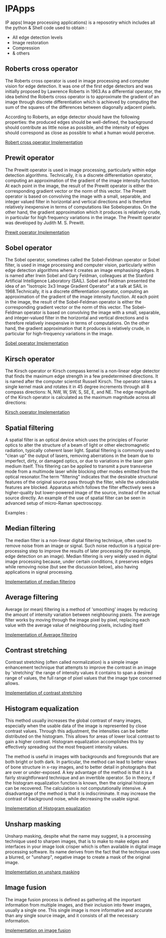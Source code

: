 # IPApps

IP apps( Image processing applications) is a reposotiry which includes all the python & Shell code used to obtain :
- All edge detection levels
- Image restoration
- Compression
- & others

## Roberts cross operator

The Roberts cross operator is used in image processing and computer vision for edge detection. It was one of the first edge detectors and was initially proposed by Lawrence Roberts in 1963.As a differential operator, the idea behind the Roberts cross operator is to approximate the gradient of
an image through discrete differentiation which is achieved by computing the sum of the squares of the differences between diagonally adjacent pixels.

According to Roberts, an edge detector should have the following properties: the produced edges should be well-defined, the background should contribute as little noise as possible, and the intensity of edges should correspond as close as possible to what a human would perceive.

[Robert cross operator Implementation](https://github.com/MeitanteiAshour/IPApps/blob/master/robertopt.py)

## Prewit operator 

The Prewitt operator is used in image processing, particularly within edge detection algorithms. Technically, it is a discrete differentiation operator, computing an approximation of the gradient of the image intensity function. At each point in the image, the result of the Prewitt operator is either the corresponding gradient vector or the norm of this vector. The Prewitt operator is based on convolving the image with a small, separable, and integer valued filter in horizontal and vertical directions and is therefore relatively inexpensive in terms of computations like Sobeloperatos. On the other hand, the gradient approximation which it produces is relatively crude, in particular for high frequency variations in the image. The Prewitt operator was developed by Judith M. S. Prewitt.

[Prewit operator Implementation](https://github.com/MeitanteiAshour/IPApps/blob/master/prewit_opt.py)

## Sobel operator

The Sobel operator, sometimes called the Sobel–Feldman operator or Sobel filter, is used in image processing and computer vision, particularly within edge detection algorithms where it creates an image emphasising edges. It is named after Irwin Sobel and Gary Feldman, colleagues at the Stanford Artificial Intelligence Laboratory (SAIL). Sobel and Feldman presented the idea of an "Isotropic 3x3 Image Gradient Operator" at a talk at SAIL in 1968.Technically, it is a discrete differentiation operator, computing an approximation of the gradient of the image intensity function. At each point in the image, the result of the Sobel–Feldman operator is either the corresponding gradient vector or the norm of this vector. The Sobel–Feldman operator is based on convolving the image with a small, separable, and integer-valued filter in the horizontal and vertical directions and is therefore relatively inexpensive in terms of computations. On the other hand, the gradient approximation that it produces is relatively crude, in particular for high-frequency variations in the image.

[Sobel operator Implementation](https://github.com/MeitanteiAshour/IPApps/blob/master/sobel_op.py)

## Kirsch operator

The Kirsch operator or Kirsch compass kernel is a non-linear edge detector that finds the maximum edge strength in a few predetermined directions. It is named after the computer scientist Russell Kirsch.
The operator takes a single kernel mask and rotates it in 45 degree increments through all 8 compass directions: N, NW, W, SW, S, SE, E, and NE. The edge magnitude of the Kirsch operator is calculated as the maximum magnitude across all directions:

[Kirsch operator Implementation](https://en.wikipedia.org/wiki/Kirsch_operator)

## Spatial filtering

A spatial filter is an optical device which uses the principles of Fourier optics to alter the structure of a beam of light or other electromagnetic radiation, typically coherent laser light. Spatial filtering is commonly used to "clean up" the output of lasers, removing aberrations in the beam due to imperfect, dirty, or damaged optics, or due to variations in the laser gain medium itself. This filtering can be applied to transmit a pure transverse mode from a multimode laser while blocking other modes emitted from the optical resonator.The term "filtering" indicates that the desirable structural features of the original source pass through the filter, while the undesirable features are blocked. Apparatus which follows the filter effectively sees a higher-quality but lower-powered image of the source, instead of the actual source directly. An example of the use of spatial filter can be seen in advanced setup of micro-Raman spectroscopy.

Examples : 

## Median filtering

The median filter is a non-linear digital filtering technique, often used to remove noise from an image or signal. Such noise reduction is a typical pre-processing step to improve the results of later processing (for example, edge detection on an image). Median filtering is very widely used in digital image processing because, under certain conditions, it preserves edges while removing noise (but see the discussion below), also having applications in signal processing.

[Implementation of median filtering](https://github.com/MeitanteiAshour/IPApps/blob/master/median_filtering.py)

## Average filtering

Average (or mean) filtering is a method of 'smoothing' images by reducing the amount of intensity variation between neighbouring pixels. The average filter works by moving through the image pixel by pixel, replacing each value with the average value of neighbouring pixels, including itself

[Implementation of Average filtering](https://github.com/MeitanteiAshour/IPApps/blob/master/average_filter.py)

## Contrast stretching

Contrast stretching (often called normalization) is a simple image enhancement technique that attempts to improve the contrast in an image by 'stretching' the range of intensity values it contains to span a desired range of values, the full range of pixel values that the image type concerned allows.

[Implementation of contrast stretching](https://github.com/MeitanteiAshour/IPApps/blob/master/contrast_streching.py)

## Histogram equalization

This method usually increases the global contrast of many images, especially when the usable data of the image is represented by close contrast values. Through this adjustment, the intensities can be better distributed on the histogram. This allows for areas of lower local contrast to gain a higher contrast. Histogram equalization accomplishes this by effectively spreading out the most frequent intensity values.

The method is useful in images with backgrounds and foregrounds that are both bright or both dark. In particular, the method can lead to better views of bone structure in x-ray images, and to better detail in photographs that are over or under-exposed. A key advantage of the method is that it is a fairly straightforward technique and an invertible operator. So in theory, if the histogram equalization function is known, then the original histogram can be recovered. The calculation is not computationally intensive. A disadvantage of the method is that it is indiscriminate. It may increase the contrast of background noise, while decreasing the usable signal.

[Implementation of Histogram equalization](https://github.com/MeitanteiAshour/IPApps/blob/master/histogram_equilization.py)

## Unsharp masking

Unsharp masking, despite what the name may suggest, is a processing technique used to sharpen images, that is to make to make edges and interfaces in your image look crisper which is often available in digital image processing software. Its name derives from the fact that the technique uses a blurred, or "unsharp", negative image to create a mask of the original image.

[Implementation on unsharp masking](https://github.com/MeitanteiAshour/IPApps/blob/master/unsharp_masking.py)

## Image fusion 

The image fusion process is defined as gathering all the important information from multiple images, and their inclusion into fewer images, usually a single one. This single image is more informative and accurate than any single source image, and it consists of all the necessary information.

[Implementation on image fusion](https://github.com/MeitanteiAshour/IPApps/blob/master/fusion.py)

